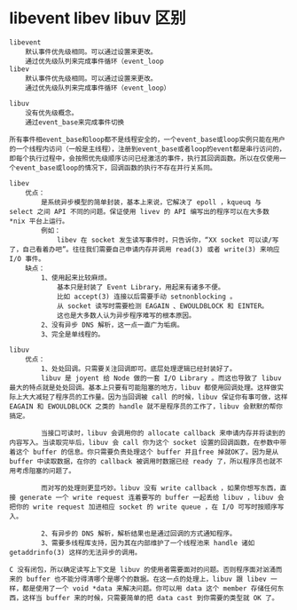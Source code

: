 # libevent libev libuv 区别
    libevent
        默认事件优先级相同。可以通过设置来更改。
        通过优先级队列来完成事件循环（event_loop
    libev
        默认事件优先级相同。可以通过设置来更改。
        通过优先级队列来完成事件循环（event_loop）

    libuv
        没有优先级概念。
        通过event_base来完成事件切换

    所有事件相event_base和loop都不是线程安全的，一个event_base或loop实例只能在用户的一个线程内访问（一般是主线程），注册到event_base或者loop的event都是串行访问的，即每个执行过程中，会按照优先级顺序访问已经激活的事件，执行其回调函数。所以在仅使用一个event_base或loop的情况下，回调函数的执行不存在并行关系同。

    libev 
        优点：
            是系统异步模型的简单封装，基本上来说，它解决了 epoll ，kqueuq 与 select 之间 API 不同的问题。保证使用 livev 的 API 编写出的程序可以在大多数 *nix 平台上运行。
            例如：
                libev 在 socket 发生读写事件时，只告诉你，“XX socket 可以读/写了，自己看着办吧”。往往我们需要自己申请内存并调用 read(3) 或者 write(3) 来响应 I/O 事件。
        缺点：
            1、使用起来比较麻烦。
                基本只是封装了 Event Library，用起来有诸多不便。
                比如 accept(3) 连接以后需要手动 setnonblocking 。
                从 socket 读写时需要检测 EAGAIN 、EWOULDBLOCK 和 EINTER。
                这也是大多数人认为异步程序难写的根本原因。
            2、没有异步 DNS 解析，这一点一直广为垢病。
            3、完全是单线程的。

    libuv 
        优点：
            1、处处回调。只需要关注回调即可。底层处理逻辑已经封装好了。
            libuv 是 joyent 给 Node 做的一套 I/O Library 。而这也导致了 libuv 最大的特点就是处处回调。基本上只要有可能阻塞的地方，libuv 都使用回调处理。这样做实际上大大减轻了程序员的工作量。因为当回调被 call 的时候，libuv 保证你有事可做，这样 EAGAIN 和 EWOULDBLOCK 之类的 handle 就不是程序员的工作了，libuv 会默默的帮你搞定。

            当接口可读时，libuv 会调用你的 allocate callback 来申请内存并将读到的内容写入。当读取完毕后，libuv 会 call 你为这个 socket 设置的回调函数，在参数中带着这个 buffer 的信息。你只需要负责处理这个 buffer 并且free 掉就OK了。因为是从 buffer 中读取数据，在你的 callback 被调用时数据已经 ready 了，所以程序员也就不用考虑阻塞的问题了。

            而对写的处理则更显巧妙。libuv 没有 write callback ，如果你想写东西，直接 generate 一个 write request 连着要写的 buffer 一起丢给 libuv ，libuv 会把你的 write request 加进相应 socket 的 write queue ，在 I/O 可写时按顺序写入。

            2、有异步的 DNS 解析，解析结果也是通过回调的方式通知程序。
            3、需要多线程库支持，因为其在内部维护了一个线程池来 handle 诸如 getaddrinfo(3) 这样的无法异步的调用。

    C 没有闭包，所以确定读写上下文是 libuv 的使用者需要面对的问题。否则程序面对汹涌而来的 buffer 也不能分得清哪个是哪个的数据。在这一点的处理上，libuv 跟 libev 一样，都是使用了一个 void *data 来解决问题。你可以用 data 这个 member 存储任何东西，这样当 buffer 来的时候，只需要简单的把 data cast 到你需要的类型就 OK 了。
